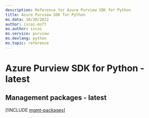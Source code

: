 ```yaml
---
description: Reference for Azure Purview SDK for Python
title: Azure Purview SDK for Python
ms.data: 10/20/2022
author: iscai-msft
ms.author: iscai
ms.service: purview
ms.devlang: python
ms.topic: reference
---
```

# Azure Purview SDK for Python - latest

## Management packages - latest
[!INCLUDE [mgmt-packages](purview-mgmt-index.md)]